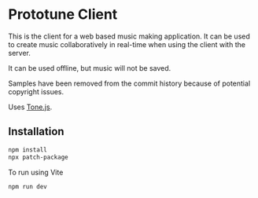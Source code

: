# Prototune Client

This is the client for a web based music making application. It can be used to create music collaboratively in real-time when using the client with the server.

It can be used offline, but music will not be saved.

Samples have been removed from the commit history because of potential copyright issues.

Uses [Tone.js](https://github.com/Tonejs/Tone.js).

## Installation

```bash
npm install
npx patch-package
```

To run using Vite

```bash
npm run dev
```